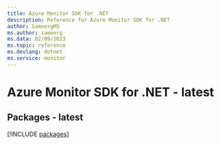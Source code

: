 ```yaml
---
title: Azure Monitor SDK for .NET
description: Reference for Azure Monitor SDK for .NET
author: SameergMS
ms.author: sameerg
ms.data: 02/09/2023
ms.topic: reference
ms.devlang: dotnet
ms.service: monitor
---
```

# Azure Monitor SDK for .NET - latest
## Packages - latest
[!INCLUDE [packages](monitor-index.md)]